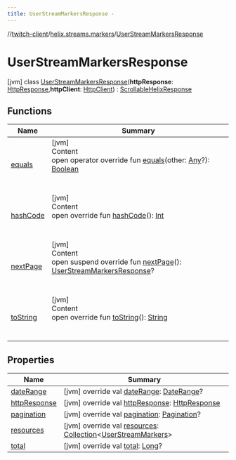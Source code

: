 ```yaml
---
title: UserStreamMarkersResponse -
---
```

//[twitch-client](../../index.md)/[helix.streams.markers](../index.md)/[UserStreamMarkersResponse](index.md)



# UserStreamMarkersResponse  
 [jvm] class [UserStreamMarkersResponse](index.md)(**httpResponse**: [HttpResponse](),**httpClient**: [HttpClient]()) : [ScrollableHelixResponse](../../helix.http.model/-scrollable-helix-response/index.md)   


## Functions  
  
|  Name|  Summary| 
|---|---|
| [equals](https://kotlinlang.org/api/latest/jvm/stdlib/kotlin/-any/equals.html)| [jvm]  <br>Content  <br>open operator override fun [equals](https://kotlinlang.org/api/latest/jvm/stdlib/kotlin/-any/equals.html)(other: [Any](https://kotlinlang.org/api/latest/jvm/stdlib/kotlin/-any/index.html)?): [Boolean](https://kotlinlang.org/api/latest/jvm/stdlib/kotlin/-boolean/index.html)  <br><br><br>
| [hashCode](https://kotlinlang.org/api/latest/jvm/stdlib/kotlin/-any/hash-code.html)| [jvm]  <br>Content  <br>open override fun [hashCode](https://kotlinlang.org/api/latest/jvm/stdlib/kotlin/-any/hash-code.html)(): [Int](https://kotlinlang.org/api/latest/jvm/stdlib/kotlin/-int/index.html)  <br><br><br>
| [nextPage](next-page.md)| [jvm]  <br>Content  <br>open suspend override fun [nextPage](next-page.md)(): [UserStreamMarkersResponse](index.md)?  <br><br><br>
| [toString](https://kotlinlang.org/api/latest/jvm/stdlib/kotlin/-any/to-string.html)| [jvm]  <br>Content  <br>open override fun [toString](https://kotlinlang.org/api/latest/jvm/stdlib/kotlin/-any/to-string.html)(): [String](https://kotlinlang.org/api/latest/jvm/stdlib/kotlin/-string/index.html)  <br><br><br>


## Properties  
  
|  Name|  Summary| 
|---|---|
| [dateRange](index.md#helix.streams.markers/UserStreamMarkersResponse/dateRange/#/PointingToDeclaration/)|  [jvm] override val [dateRange](index.md#helix.streams.markers/UserStreamMarkersResponse/dateRange/#/PointingToDeclaration/): [DateRange](../../helix.http.model/-date-range/index.md)?   <br>
| [httpResponse](index.md#helix.streams.markers/UserStreamMarkersResponse/httpResponse/#/PointingToDeclaration/)|  [jvm] override val [httpResponse](index.md#helix.streams.markers/UserStreamMarkersResponse/httpResponse/#/PointingToDeclaration/): [HttpResponse]()   <br>
| [pagination](index.md#helix.streams.markers/UserStreamMarkersResponse/pagination/#/PointingToDeclaration/)|  [jvm] override val [pagination](index.md#helix.streams.markers/UserStreamMarkersResponse/pagination/#/PointingToDeclaration/): [Pagination](../../helix.http.model/-pagination/index.md)?   <br>
| [resources](index.md#helix.streams.markers/UserStreamMarkersResponse/resources/#/PointingToDeclaration/)|  [jvm] override val [resources](index.md#helix.streams.markers/UserStreamMarkersResponse/resources/#/PointingToDeclaration/): [Collection](https://kotlinlang.org/api/latest/jvm/stdlib/kotlin.collections/-collection/index.html)<[UserStreamMarkers](../../helix.streams.markers.model/-user-stream-markers/index.md)>   <br>
| [total](index.md#helix.streams.markers/UserStreamMarkersResponse/total/#/PointingToDeclaration/)|  [jvm] override val [total](index.md#helix.streams.markers/UserStreamMarkersResponse/total/#/PointingToDeclaration/): [Long](https://kotlinlang.org/api/latest/jvm/stdlib/kotlin/-long/index.html)?   <br>

